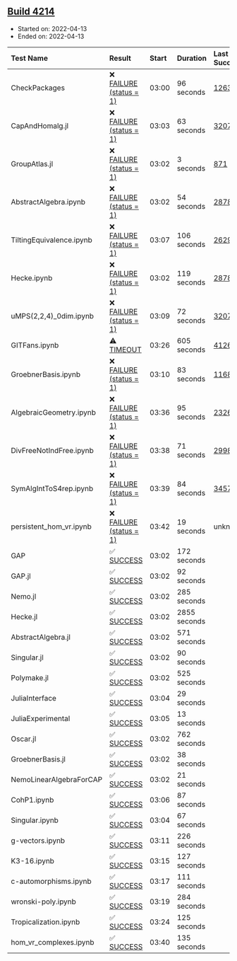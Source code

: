 ## [Build 4214](https://oscarci.mathematik.uni-kl.de/job/oscar-stable/4214/)

* Started on: 2022-04-13
* Ended on: 2022-04-13

| Test Name    | Result | Start | Duration | Last Success | First Failure |
|:-------------|:-------|:------|:---------|:-------------|:--------------|
| CheckPackages | ❌ [FAILURE (status = 1)](https://oscarci.mathematik.uni-kl.de/job/oscar-stable/4214/artifact/logs/build-4214/CheckPackages.log) | 03:00 | 96 seconds | [1263](https://oscarci.mathematik.uni-kl.de/job/oscar-stable/1263/) | [1264](https://oscarci.mathematik.uni-kl.de/job/oscar-stable/1264/) |
| CapAndHomalg.jl | ❌ [FAILURE (status = 1)](https://oscarci.mathematik.uni-kl.de/job/oscar-stable/4214/artifact/logs/build-4214/CapAndHomalg.jl.log) | 03:03 | 63 seconds | [3207](https://oscarci.mathematik.uni-kl.de/job/oscar-stable/3207/) | [3208](https://oscarci.mathematik.uni-kl.de/job/oscar-stable/3208/) |
| GroupAtlas.jl | ❌ [FAILURE (status = 1)](https://oscarci.mathematik.uni-kl.de/job/oscar-stable/4214/artifact/logs/build-4214/GroupAtlas.jl.log) | 03:02 | 3 seconds | [871](https://oscarci.mathematik.uni-kl.de/job/oscar-stable/871/) | [872](https://oscarci.mathematik.uni-kl.de/job/oscar-stable/872/) |
| AbstractAlgebra.ipynb | ❌ [FAILURE (status = 1)](https://oscarci.mathematik.uni-kl.de/job/oscar-stable/4214/artifact/logs/build-4214/AbstractAlgebra.ipynb.log) | 03:02 | 54 seconds | [2878](https://oscarci.mathematik.uni-kl.de/job/oscar-stable/2878/) | [2879](https://oscarci.mathematik.uni-kl.de/job/oscar-stable/2879/) |
| TiltingEquivalence.ipynb | ❌ [FAILURE (status = 1)](https://oscarci.mathematik.uni-kl.de/job/oscar-stable/4214/artifact/logs/build-4214/TiltingEquivalence.ipynb.log) | 03:07 | 106 seconds | [2629](https://oscarci.mathematik.uni-kl.de/job/oscar-stable/2629/) | [2630](https://oscarci.mathematik.uni-kl.de/job/oscar-stable/2630/) |
| Hecke.ipynb | ❌ [FAILURE (status = 1)](https://oscarci.mathematik.uni-kl.de/job/oscar-stable/4214/artifact/logs/build-4214/Hecke.ipynb.log) | 03:02 | 119 seconds | [2878](https://oscarci.mathematik.uni-kl.de/job/oscar-stable/2878/) | [2879](https://oscarci.mathematik.uni-kl.de/job/oscar-stable/2879/) |
| uMPS(2,2,4)_0dim.ipynb | ❌ [FAILURE (status = 1)](https://oscarci.mathematik.uni-kl.de/job/oscar-stable/4214/artifact/logs/build-4214/uMPS-2-2-4-_0dim.ipynb.log) | 03:09 | 72 seconds | [3207](https://oscarci.mathematik.uni-kl.de/job/oscar-stable/3207/) | [3208](https://oscarci.mathematik.uni-kl.de/job/oscar-stable/3208/) |
| GITFans.ipynb | ⚠ [TIMEOUT](https://oscarci.mathematik.uni-kl.de/job/oscar-stable/4214/artifact/logs/build-4214/GITFans.ipynb.log) | 03:26 | 605 seconds | [4126](https://oscarci.mathematik.uni-kl.de/job/oscar-stable/4126/) | [4127](https://oscarci.mathematik.uni-kl.de/job/oscar-stable/4127/) |
| GroebnerBasis.ipynb | ❌ [FAILURE (status = 1)](https://oscarci.mathematik.uni-kl.de/job/oscar-stable/4214/artifact/logs/build-4214/GroebnerBasis.ipynb.log) | 03:10 | 83 seconds | [1168](https://oscarci.mathematik.uni-kl.de/job/oscar-stable/1168/) | [1169](https://oscarci.mathematik.uni-kl.de/job/oscar-stable/1169/) |
| AlgebraicGeometry.ipynb | ❌ [FAILURE (status = 1)](https://oscarci.mathematik.uni-kl.de/job/oscar-stable/4214/artifact/logs/build-4214/AlgebraicGeometry.ipynb.log) | 03:36 | 95 seconds | [2326](https://oscarci.mathematik.uni-kl.de/job/oscar-stable/2326/) | [2327](https://oscarci.mathematik.uni-kl.de/job/oscar-stable/2327/) |
| DivFreeNotIndFree.ipynb | ❌ [FAILURE (status = 1)](https://oscarci.mathematik.uni-kl.de/job/oscar-stable/4214/artifact/logs/build-4214/DivFreeNotIndFree.ipynb.log) | 03:38 | 71 seconds | [2998](https://oscarci.mathematik.uni-kl.de/job/oscar-stable/2998/) | [2999](https://oscarci.mathematik.uni-kl.de/job/oscar-stable/2999/) |
| SymAlgIntToS4rep.ipynb | ❌ [FAILURE (status = 1)](https://oscarci.mathematik.uni-kl.de/job/oscar-stable/4214/artifact/logs/build-4214/SymAlgIntToS4rep.ipynb.log) | 03:39 | 84 seconds | [3457](https://oscarci.mathematik.uni-kl.de/job/oscar-stable/3457/) | [3458](https://oscarci.mathematik.uni-kl.de/job/oscar-stable/3458/) |
| persistent_hom_vr.ipynb | ❌ [FAILURE (status = 1)](https://oscarci.mathematik.uni-kl.de/job/oscar-stable/4214/artifact/logs/build-4214/persistent_hom_vr.ipynb.log) | 03:42 | 19 seconds | unknown | unknown |
| GAP | ✅ [SUCCESS](https://oscarci.mathematik.uni-kl.de/job/oscar-stable/4214/artifact/logs/build-4214/GAP.log) | 03:02 | 172 seconds |  |  |
| GAP.jl | ✅ [SUCCESS](https://oscarci.mathematik.uni-kl.de/job/oscar-stable/4214/artifact/logs/build-4214/GAP.jl.log) | 03:02 | 92 seconds |  |  |
| Nemo.jl | ✅ [SUCCESS](https://oscarci.mathematik.uni-kl.de/job/oscar-stable/4214/artifact/logs/build-4214/Nemo.jl.log) | 03:02 | 285 seconds |  |  |
| Hecke.jl | ✅ [SUCCESS](https://oscarci.mathematik.uni-kl.de/job/oscar-stable/4214/artifact/logs/build-4214/Hecke.jl.log) | 03:02 | 2855 seconds |  |  |
| AbstractAlgebra.jl | ✅ [SUCCESS](https://oscarci.mathematik.uni-kl.de/job/oscar-stable/4214/artifact/logs/build-4214/AbstractAlgebra.jl.log) | 03:02 | 571 seconds |  |  |
| Singular.jl | ✅ [SUCCESS](https://oscarci.mathematik.uni-kl.de/job/oscar-stable/4214/artifact/logs/build-4214/Singular.jl.log) | 03:02 | 90 seconds |  |  |
| Polymake.jl | ✅ [SUCCESS](https://oscarci.mathematik.uni-kl.de/job/oscar-stable/4214/artifact/logs/build-4214/Polymake.jl.log) | 03:02 | 525 seconds |  |  |
| JuliaInterface | ✅ [SUCCESS](https://oscarci.mathematik.uni-kl.de/job/oscar-stable/4214/artifact/logs/build-4214/JuliaInterface.log) | 03:04 | 29 seconds |  |  |
| JuliaExperimental | ✅ [SUCCESS](https://oscarci.mathematik.uni-kl.de/job/oscar-stable/4214/artifact/logs/build-4214/JuliaExperimental.log) | 03:05 | 13 seconds |  |  |
| Oscar.jl | ✅ [SUCCESS](https://oscarci.mathematik.uni-kl.de/job/oscar-stable/4214/artifact/logs/build-4214/Oscar.jl.log) | 03:02 | 762 seconds |  |  |
| GroebnerBasis.jl | ✅ [SUCCESS](https://oscarci.mathematik.uni-kl.de/job/oscar-stable/4214/artifact/logs/build-4214/GroebnerBasis.jl.log) | 03:02 | 38 seconds |  |  |
| NemoLinearAlgebraForCAP | ✅ [SUCCESS](https://oscarci.mathematik.uni-kl.de/job/oscar-stable/4214/artifact/logs/build-4214/NemoLinearAlgebraForCAP.log) | 03:02 | 21 seconds |  |  |
| CohP1.ipynb | ✅ [SUCCESS](https://oscarci.mathematik.uni-kl.de/job/oscar-stable/4214/artifact/logs/build-4214/CohP1.ipynb.log) | 03:06 | 87 seconds |  |  |
| Singular.ipynb | ✅ [SUCCESS](https://oscarci.mathematik.uni-kl.de/job/oscar-stable/4214/artifact/logs/build-4214/Singular.ipynb.log) | 03:04 | 67 seconds |  |  |
| g-vectors.ipynb | ✅ [SUCCESS](https://oscarci.mathematik.uni-kl.de/job/oscar-stable/4214/artifact/logs/build-4214/g-vectors.ipynb.log) | 03:11 | 226 seconds |  |  |
| K3-16.ipynb | ✅ [SUCCESS](https://oscarci.mathematik.uni-kl.de/job/oscar-stable/4214/artifact/logs/build-4214/K3-16.ipynb.log) | 03:15 | 127 seconds |  |  |
| c-automorphisms.ipynb | ✅ [SUCCESS](https://oscarci.mathematik.uni-kl.de/job/oscar-stable/4214/artifact/logs/build-4214/c-automorphisms.ipynb.log) | 03:17 | 111 seconds |  |  |
| wronski-poly.ipynb | ✅ [SUCCESS](https://oscarci.mathematik.uni-kl.de/job/oscar-stable/4214/artifact/logs/build-4214/wronski-poly.ipynb.log) | 03:19 | 284 seconds |  |  |
| Tropicalization.ipynb | ✅ [SUCCESS](https://oscarci.mathematik.uni-kl.de/job/oscar-stable/4214/artifact/logs/build-4214/Tropicalization.ipynb.log) | 03:24 | 125 seconds |  |  |
| hom_vr_complexes.ipynb | ✅ [SUCCESS](https://oscarci.mathematik.uni-kl.de/job/oscar-stable/4214/artifact/logs/build-4214/hom_vr_complexes.ipynb.log) | 03:40 | 135 seconds |  |  |
